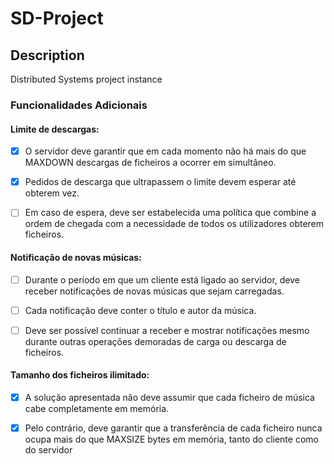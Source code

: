# SD-Project

## Description
Distributed Systems project instance

### Funcionalidades Adicionais

#### Limite de descargas:

- [x] O servidor deve garantir que em cada momento não há mais do que MAXDOWN descargas de ficheiros a ocorrer em simultâneo.

- [x] Pedidos de descarga que ultrapassem o limite devem esperar até obterem vez.

- [ ] Em caso de espera, deve ser estabelecida uma política que combine a ordem de chegada com a
necessidade de todos os utilizadores obterem ficheiros.

#### Notificação de novas músicas:

- [ ] Durante o período em que um cliente está ligado ao servidor, deve receber notificações de novas músicas que sejam carregadas.

- [ ] Cada notificação deve conter o título e autor da música.

- [ ] Deve ser possível continuar a receber e mostrar notificações mesmo durante outras operações
demoradas de carga ou descarga de ficheiros.

#### Tamanho dos ficheiros ilimitado:

- [x] A solução apresentada não deve assumir que cada ficheiro de música cabe completamente em
memória.

- [x] Pelo contrário, deve garantir que a transferência de cada ficheiro nunca ocupa mais do que MAXSIZE bytes em memória, tanto do cliente como do servidor